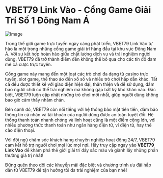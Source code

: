 # VBET79 Link Vào - Cổng Game Giải Trí Số 1 Đông Nam Á

![Image](https://github.com/user-attachments/assets/bd51ea9f-0666-407b-a7a7-98ead6de688c)

Trong thế giới game trực tuyến ngày càng phát triển, VBET79 Link Vào tự hào là một trong những cổng game giải trí hàng đầu tại khu vực Đông Nam Á. Với sự kết hợp hoàn hảo giữa chất lượng dịch vụ và trải nghiệm người dùng, VBET79 đã trở thành điểm đến không thể bỏ qua cho các tín đồ đam mê cá cược trực tuyến.

Cổng game này mang đến một loạt các trò chơi đa dạng từ casino trực tuyến, slot game, thể thao ảo đến xổ số và nhiều trò chơi hấp dẫn khác. Tất cả đều được thiết kế với giao diện hiện đại, thân thiện và dễ sử dụng, đảm bảo người chơi có thể trải nghiệm mà không gặp bất kỳ khó khăn nào. Đặc biệt, VBET79 luôn cập nhật những trò chơi mới nhất, giúp người dùng không bao giờ cảm thấy nhàm chán.

Bên cạnh đó, VBET79 còn nổi tiếng với hệ thống bảo mật tiên tiến, đảm bảo thông tin cá nhân và tài khoản của người dùng được an toàn tuyệt đối. Hệ thống thanh toán nhanh chóng và linh hoạt cũng là một điểm cộng lớn, với nhiều phương thức thanh toán như ngân hàng điện tử, ví điện tử, hay thẻ cào điện thoại.

Với đội ngũ chăm sóc khách hàng chuyên nghiệp hoạt động 24/7, VBET79 cam kết hỗ trợ người chơi mọi lúc mọi nơi. Hãy truy cập ngay vào **VBET79 Link Vào** để khám phá thế giới giải trí đầy sắc màu và giành lấy những phần thưởng giá trị nhất! 

Đừng quên theo dõi các khuyến mãi đặc biệt và chương trình ưu đãi hấp dẫn từ VBET79 để tận hưởng tối đa trải nghiệm của bạn nhé!